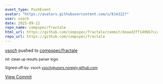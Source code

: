 ```yaml
---
event_type: PushEvent
avatar: "https://avatars.githubusercontent.com/u/814322?"
user: vsoch
date: 2025-09-12
repo_name: compspec/fractale
html_url: https://github.com/compspec/fractale/commit/deaad2ff1496b7ccad42b976438a941c06180143
repo_url: https://github.com/compspec/fractale
---
```


<a href='https://github.com/vsoch' target='_blank'>vsoch</a> pushed to <a href='https://github.com/compspec/fractale' target='_blank'>compspec/fractale</a>

<small>nit: clean up results parser logic

Signed-off-by: vsoch <vsoch@users.noreply.github.com></small>

<a href='https://github.com/compspec/fractale/commit/deaad2ff1496b7ccad42b976438a941c06180143' target='_blank'>View Commit</a>